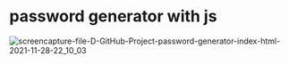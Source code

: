 # password generator with js
![screencapture-file-D-GitHub-Project-password-generator-index-html-2021-11-28-22_10_03](https://user-images.githubusercontent.com/83688429/143781474-a6a80faf-f222-4cde-b1e7-ae98f5b866b0.png)
 
